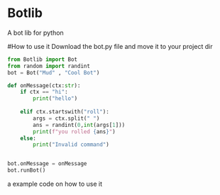 # Botlib
A bot lib for python


#How to use it
Download the bot.py file and move it to your project dir

```py
from Botlib import Bot
from random import randint
bot = Bot("Mud" , "Cool Bot")

def onMessage(ctx:str):
    if ctx == "hi":
        print("hello")
    
    elif ctx.startswith("roll"):
        args = ctx.split(" ")
        ans = randint(0,int(args[1]))
        print(f"you rolled {ans}")
    else:
        print("Invalid command")


bot.onMessage = onMessage
bot.runBot()
```

a example code on how to use it
